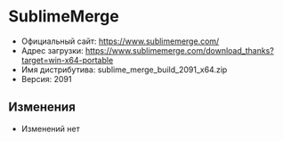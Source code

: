 # SublimeMerge

* Официальный сайт: https://www.sublimemerge.com/
* Адрес загрузки: https://www.sublimemerge.com/download_thanks?target=win-x64-portable
* Имя дистрибутива: sublime_merge_build_2091_x64.zip
* Версия: 2091

## Изменения
* Изменений нет